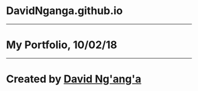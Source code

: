 # DavidNganga.github.io
----
# My Portfolio, 10/02/18
----
# Created by <a href="https://github.com/DavidNganga">David Ng'ang'a</a>
